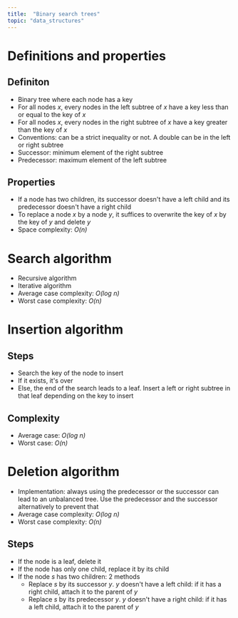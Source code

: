 ```yaml
---
title:  "Binary search trees"
topic: "data_structures"
---
```


# Definitions and properties
## Definiton
* Binary tree where each node has a key
* For all nodes *x*, every nodes in the left subtree of *x* have a key less than or equal to the key of *x*
* For all nodes *x*, every nodes in the right subtree of *x* have a key greater than the key of *x*
* Conventions: can be a strict inequality or not. A double can be in the left or right subtree
* Successor: minimum element of the right subtree
* Predecessor: maximum element of the left subtree

## Properties
* If a node has two children, its successor doesn't have a left child and its predecessor doesn't have a right child
* To replace a node *x* by a node *y*, it suffices to overwrite the key of *x* by the key of *y* and delete *y*
* Space complexity: *O(n)*


# Search algorithm
* Recursive algorithm
* Iterative algorithm
* Average case complexity: *O(log n)*
* Worst case complexity: *O(n)*


# Insertion algorithm
## Steps
* Search the key of the node to insert
* If it exists, it's over
* Else, the end of the search leads to a leaf. Insert a left or right subtree in that leaf depending on the key to insert

## Complexity
* Average case: *O(log n)*
* Worst case: *O(n)*


# Deletion algorithm
* Implementation: always using the predecessor or the successor can lead to an unbalanced tree. Use the predecessor and the successor alternatively to prevent that
* Average case complexity: *O(log n)*
* Worst case complexity: *O(n)*

## Steps
* If the node is a leaf, delete it
* If the node has only one child, replace it by its child
* If the node *s* has two children: 2 methods
  * Replace *s* by its successor *y*. *y* doesn't have a left child: if it has a right child, attach it to the parent of *y*
  * Replace *s* by its predecessor *y*. *y* doesn't have a right child: if it has a left child, attach it to the parent of *y*
